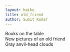```yaml
---
layout: haiku
title: old_friend
author: Sumit Kumar
---
```


Books on the table<br>
New pictures of an old friend<br>
Gray anvil-head clouds<br>
